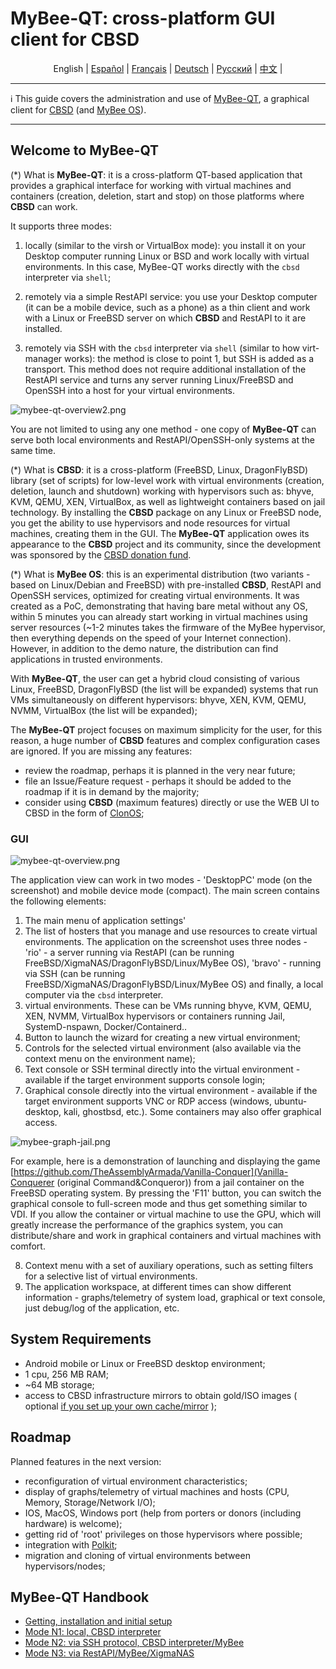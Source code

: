 # MyBee-QT: cross-platform GUI client for CBSD

<p align="center">
  <span>English</span> |
  <a href="/README.es.md">Español</a> |
  <a href="/README.fr.md">Français</a> |
  <a href="/README.de.md">Deutsch</a> |
  <a href="/README.ru.md">Русский</a> |
  <a href="/README.ch.md">中文</a> |
</p>

---

:information_source: This guide covers the administration and use of [MyBee-QT](https://github.com/myb-project/mybee-qt), a graphical client for [CBSD](https://github.com/cbsd/cbsd) (and [MyBee OS](https://myb.convectix.com/)).

---

## Welcome to MyBee-QT

(*) What is **MyBee-QT**: it is a cross-platform QT-based application that provides a graphical interface for working with virtual machines and containers (creation, deletion, start and stop) on those platforms where **CBSD** can work.

It supports three modes:

1) locally (similar to the virsh or VirtualBox mode): you install it on your Desktop computer running Linux or BSD and work locally with virtual environments. In this case, MyBee-QT works directly with the `cbsd` interpreter via `shell`;

2) remotely via a simple RestAPI service: you use your Desktop computer (it can be a mobile device, such as a phone) as a thin client and work with a Linux or FreeBSD server on which **CBSD** and RestAPI to it are installed.

3) remotely via SSH with the `cbsd` interpreter via `shell` (similar to how virt-manager works): the method is close to point 1, but SSH is added as a transport. This method does not require additional installation of the RestAPI service and turns any server running Linux/FreeBSD and OpenSSH into a host for your virtual environments.

![mybee-qt-overview2.png](https://myb.convectix.com/img/mybee-qt-overview2.png?raw=true)

You are not limited to using any one method - one copy of **MyBee-QT** can serve both local environments and RestAPI/OpenSSH-only systems at the same time.

(*) What is **CBSD**: it is a cross-platform (FreeBSD, Linux, DragonFlyBSD) library (set of scripts) for low-level work with virtual environments (creation, deletion, launch and shutdown) working with hypervisors such as: bhyve, KVM, QEMU, XEN, VirtualBox, as well as lightweight containers based on jail technology.
By installing the **CBSD** package on any Linux or FreeBSD node, you get the ability to use hypervisors and node resources for virtual machines, creating them in the GUI.
The **MyBee-QT** application owes its appearance to the **CBSD** project and its community, since the development was sponsored by the [CBSD donation fund](https://www.patreon.com/clonos).

(*) What is **MyBee OS**: this is an experimental distribution (two variants - based on Linux/Debian and FreeBSD) with pre-installed **CBSD**, RestAPI and OpenSSH services, optimized for creating virtual environments.
It was created as a PoC, demonstrating that having bare metal without any OS, within 5 minutes you can already start working in virtual machines using server resources (~1-2 minutes takes the firmware of the MyBee hypervisor, then everything depends on the speed of your Internet connection).
However, in addition to the demo nature, the distribution can find applications in trusted environments.

With **MyBee-QT**, the user can get a hybrid cloud consisting of various Linux, FreeBSD, DragonFlyBSD (the list will be expanded) systems that run VMs simultaneously on different hypervisors: bhyve, XEN, KVM, QEMU, NVMM, VirtualBox (the list will be expanded);

The **MyBee-QT** project focuses on maximum simplicity for the user, for this reason, a huge number of **CBSD** features and complex configuration cases are ignored. If you are missing any features:

- review the roadmap, perhaps it is planned in the very near future;
- file an Issue/Feature request - perhaps it should be added to the roadmap if it is in demand by the majority;
- consider using **CBSD** (maximum features) directly or use the WEB UI to CBSD in the form of [ClonOS](https://clonos.convectix.com);

### GUI

![mybee-qt-overview.png](https://myb.convectix.com/img/mybee-qt-overview.png?raw=true)

The application view can work in two modes - 'DesktopPC' mode (on the screenshot) and mobile device mode (compact). The main screen contains the following elements:

1) The main menu of application settings'
2) The list of hosters that you manage and use resources to create virtual environments. The application on the screenshot uses three nodes - 'rio' - a server running via RestAPI (can be running FreeBSD/XigmaNAS/DragonFlyBSD/Linux/MyBee OS),
'bravo' - running via SSH (can be running FreeBSD/XigmaNAS/DragonFlyBSD/Linux/MyBee OS) and finally, a local computer via the `cbsd` interpreter.
3) virtual environments. These can be VMs running bhyve, KVM, QEMU, XEN, NVMM, VirtualBox hypervisors or containers running Jail, SystemD-nspawn, Docker/Containerd..
4) Button to launch the wizard for creating a new virtual environment;
5) Controls for the selected virtual environment (also available via the context menu on the environment name);
6) Text console or SSH terminal directly into the virtual environment - available if the target environment supports console login;
7) Graphical console directly into the virtual environment - available if the target environment supports VNC or RDP access (windows, ubuntu-desktop, kali, ghostbsd, etc.). Some containers may also offer graphical access.

![mybee-graph-jail.png](https://myb.convectix.com/img/mybee-graph-jail.png)

For example, here is a demonstration of launching and displaying the game [https://github.com/TheAssemblyArmada/Vanilla-Conquer](Vanilla-Conquerer (original Command&Conqueror)) from a jail container on the FreeBSD operating system.
By pressing the 'F11' button, you can switch the graphical console to full-screen mode and thus get something similar to VDI. If you allow the container or virtual machine to use the GPU, which will greatly increase the performance of the graphics system, you can distribute/share and work in graphical containers and virtual machines with comfort.

8) Context menu with a set of auxiliary operations, such as setting filters for a selective list of virtual environments.
9) The application workspace, at different times can show different information - graphs/telemetry of system load, graphical or text console, just debug/log of the application, etc.

## System Requirements

- Android mobile or Linux or FreeBSD desktop environment;
- 1 cpu, 256 MB RAM;
- ~64 MB storage;
- access to CBSD infrastructure mirrors to obtain gold/ISO images ( optional [if you set up your own cache/mirror](https://github.com/cbsd/mirrors) );

## Roadmap

Planned features in the next version:

- reconfiguration of virtual environment characteristics;
- display of graphs/telemetry of virtual machines and hosts (CPU, Memory, Storage/Network I/O);
- IOS, MacOS, Windows port (help from porters or donors (including hardware) is welcome);
- getting rid of 'root' privileges on those hypervisors where possible;
- integration with [Polkit](https://github.com/polkit-org/polkit);
- migration and cloning of virtual environments between hypervisors/nodes;

## MyBee-QT Handbook

* [Getting, installation and initial setup](docs/en/get-myb-qt.md)
* [Mode N1: local, CBSD interpreter](docs/en/myb-qt-cbsd-local.md)
* [Mode N2: via SSH protocol, CBSD interpreter/MyBee](docs/en/myb-qt-cbsd-ssh.md)
* [Mode N3: via RestAPI/MyBee/XigmaNAS](docs/en/myb-qt-api.md)

